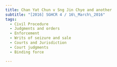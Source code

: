 ```yaml
---
title: Chan Yat Chun v Sng Jin Chye and another 
subtitle: "[2016] SGHCR 4 / 16\_March\_2016"
tags:
  - Civil Procedure
  - Judgments and orders
  - Enforcement
  - Writs of seizure and sale
  - Courts and Jurisdiction
  - Court judgments
  - Binding force

---
```


